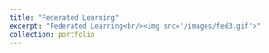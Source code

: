 ```yaml
---
title: "Federated Learning"
excerpt: "Federated Learning<br/><img src='/images/fed3.gif'>"
collection: portfolio
---
```


